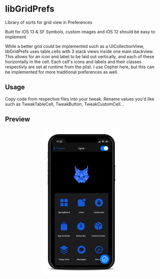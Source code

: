 # libGridPrefs

Library of sorts for grid view in Preferences

Built for iOS 13 & SF Symbols, custom images and iOS 12 should be easy to implement

While a better grid could be implemented such as a UICollectionView, libGridPrefs uses table cells with 3 stack views inside one main stackview. This allows for an icon and label to be laid out vertically, and each of these horizontally in the cell. Each cell's icons and labels and their classes respectivly are set at runtime from the plist. I use Cephei here, but this can be implemented for more traditional preferences as well. 

## Usage

Copy code from respective files into your tweak. Rename values you'd like such as TweakTableCell, TweakButton, TweakCustomCell...

## Preview

<div align="center">
  <img src="https://github.com/MTACS/libGridPrefs/blob/main/preview/preview.png" width=50% height=50%>
</div>

